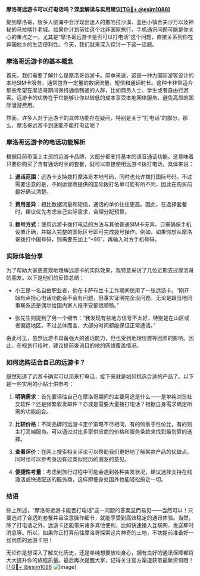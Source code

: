 **摩洛哥远游卡可以打电话吗？深度解读与实用建议[[TG💪+ @esim1088](https://t.me/s/esim1088)]**

提到摩洛哥，很多人脑海中会浮现出迷人的撒哈拉沙漠、蓝色小镇舍夫沙万以及神秘的马拉喀什老城。如果你计划前往这个北非国家旅行，手机通讯问题可能是你关心的重点之一。尤其是“摩洛哥远游卡是否可以打电话”这个问题，直接关系到你在异国他乡的生活便利性。今天，我们就来深入探讨一下这一话题。

### 摩洛哥远游卡的基本概念

首先，我们需要了解什么是摩洛哥远游卡。简单来说，这是一种为国际游客设计的本地SIM卡服务，通常包含一定量的数据流量、短信和通话时长。这种卡非常适合那些希望在摩洛哥期间保持通信畅通的人群，比如商务人士、学生或者自由行游客。远游卡的优势在于它能够让你以较低的成本享受本地网络服务，避免高昂的国际漫游费用。

然而，许多人对于远游卡的具体功能存在疑问，特别是关于“打电话”的部分。那么，摩洛哥远游卡到底能不能打电话呢？

### 摩洛哥远游卡的电话功能解析

根据目前市面上主流的远游卡品牌，大部分都支持基本的语音通话功能。这意味着只要你购买了含有通话时长的套餐，就可以直接使用远游卡拨打电话。具体来说：

1. **通话范围**：远游卡支持拨打摩洛哥本地号码，同时也允许拨打国际号码。不过需要注意的是，不同运营商提供的国际拨打名单可能有所不同，因此在购买前最好确认清楚。
   
2. **费用差异**：相比数据流量和短信，通话的单价往往更高。因此，在选择套餐时，建议优先考虑自己实际需求，合理分配预算。

3. **拨号方式**：使用远游卡拨打电话的方法与其他普通SIM卡无异。只需确保手机设置正确，并输入完整的国际区号即可完成拨号操作。例如，如果你想从摩洛哥拨打中国号码，则需要先加上“+86”，再输入对方手机号码。

### 实际体验分享

为了帮助大家更直观地理解远游卡的实际效果，我特意采访了几位近期去过摩洛哥的朋友。以下是他们的反馈总结：

- 小王是一名自由职业者，他在卡萨布兰卡工作期间使用了一张远游卡。“刚开始有点担心电话功能会不会有问题，但事实证明完全没问题。无论是跟当地同事联系还是偶尔给国内家人报平安都很顺畅。”
  
- 张先生则提到了另一个细节：“我发现有些地方信号不太好，特别是在山区或者偏远地区。不过总体而言，大部分时间都能保证正常通话。”

由此可见，虽然远游卡具备强大的通话能力，但也受到地理位置等因素的影响。因此，在规划行程时，建议提前查询目的地的网络覆盖情况。

### 如何选购适合自己的远游卡？

既然知道了远游卡确实可以用来打电话，接下来就是如何挑选合适的产品了。以下是一些实用的小贴士供参考：

1. **明确需求**：首先要评估自己在摩洛哥期间的主要用途是什么——是单纯浏览社交软件？还是频繁收发邮件？亦或是需要大量拨打电话？根据自身需求确定所需的功能组合。

2. **比较价格**：不同品牌的远游卡定价策略不尽相同，有的侧重于性价比，有的则主打高端服务。可以通过对比多家供应商的价格和服务条款来找到最划算的选择。

3. **查看评价**：在网上搜索相关评论可以帮助我们更好地了解某款产品的优缺点。同时也可以参考身边有过类似经历的朋友的意见。

4. **便捷性考量**：考虑到旅行过程中可能会遇到各种突发状况，建议选择支持在线激活或快递配送的服务商，这样即便身处国外也能轻松搞定一切。

### 结语

综上所述，“摩洛哥远游卡能否打电话”这一问题的答案显而易见——当然可以！只要选对了合适的套餐并且注意操作细节，就能享受到高效稳定的通讯体验。当然，除了打电话之外，远游卡还能带来诸多其他便利，比如快速接入互联网、发送即时消息等。所以，如果你正打算前往摩洛哥探索这片神奇的土地，不妨提前准备好一张优质的远游卡吧！

无论你是想深入了解文化历史，还是单纯想要放松身心，拥有良好的通讯保障都将大大提升你的旅程质量。最后再次提醒大家，记得关注官方渠道获取最新资讯哦！[[TG💪+ @esim1088](https://t.me/s/esim1088) ![Image](https://i.postimg.cc/4NQfJmqS/Snipaste-2025-05-13-00-14-12.png)]